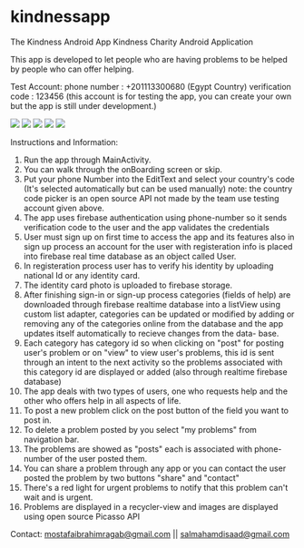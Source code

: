 # kindnessapp
The Kindness Android App
Kindness Charity Android Application

This app is developed to let people who are having problems to be helped by people who can offer helping.

Test Account:
phone number : +201113300680   (Egypt Country)
verification code : 123456
(this account is for testing the app, you can create your own but the app is still under development.)

![](images/imageone.jpeg)
![](images/imagetwo.jpeg)
![](images/imagethree.jpeg)
![](images/imagefour.jpeg)
![](images/imagefive.jpeg)

Instructions and Information:
1. Run the app through MainActivity.
2. You can walk through the onBoarding screen or skip.
3. Put your phone Number into the EditText and select your country's code (It's selected automatically but can be
used manually) note: the country code picker is an open source API not made by the team use testing account given above.
4. The app uses firebase authentication using phone-number so it sends verification code to the user and the app
validates the credentials
5. User must sign up on first time to access the app and its features also in sign up process an account for the
user with registeration info is placed into firebase real time database as an object called User.
6. In registeration process user has to verify his identity by uploading national Id or any identity card.
7. The identity card photo is uploaded to firebase storage.
8. After finishing sign-in or sign-up process categories (fields of help) are downloaded through firebase realtime
 database into a listView using custom list adapter, categories can be updated or modified by adding or removing any
of the categories online from the database and the app updates itself automatically to recieve changes from the data-
base.
9. Each category has category id so when clicking on "post" for posting user's problem or on "view" to view user's 
problems, this id is sent through an intent to the next activity so the problems associated with this category id
are displayed or added (also through realtime firebase database)
10. The app deals with two types of users, one who requests help and the other who offers help in all aspects of life.
11. To post a new problem click on the post button of the field you want to post in.
12. To delete a problem posted by you select "my problems" from navigation bar.
13. The problems are showed as "posts" each is associated with phone-number of the user posted them.
14. You can share a problem through any app or you can contact the user posted the problem by two buttons "share" and "contact"
15. There's a red light for urgent problems to notify that this problem can't wait and is urgent.
16. Problems are displayed in a recycler-view and images are displayed using open source Picasso API
 
Contact:
mostafaibrahimragab@gmail.com
||  salmahamdisaad@gmail.com
